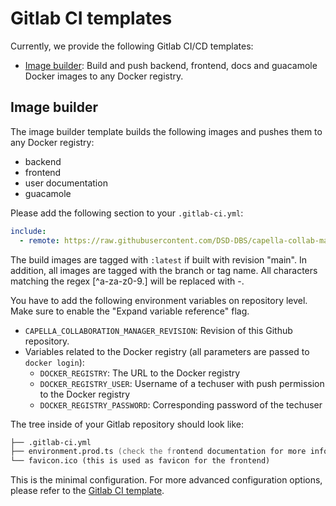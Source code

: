 <!--
 ~ SPDX-FileCopyrightText: Copyright DB Netz AG and the capella-collab-manager contributors
 ~ SPDX-License-Identifier: Apache-2.0
 -->

<!--
SPDX-FileCopyrightText: Copyright DB Netz AG and the capella-collab-manager contributors
SPDX-License-Identifier: Apache-2.0
-->

# Gitlab CI templates

Currently, we provide the following Gitlab CI/CD templates:

- [Image builder](#image-builder): Build and push backend, frontend, docs and guacamole Docker images to any Docker registry.

## Image builder

The image builder template builds the following images and pushes them to any Docker registry:

- backend
- frontend
- user documentation
- guacamole

Please add the following section to your `.gitlab-ci.yml`:

```yml
include:
  - remote: https://raw.githubusercontent.com/DSD-DBS/capella-collab-manager/${CAPELLA_COLLABORATION_MANAGER_REVISION}/ci-templates/gitlab/image-builder.yml
```

The build images are tagged with `:latest` if built with revision "main".
In addition, all images are tagged with the branch or tag name.
All characters matching the regex [^a-za-z0-9.] will be replaced with -.

You have to add the following environment variables on repository level.
Make sure to enable the "Expand variable reference" flag.

- `CAPELLA_COLLABORATION_MANAGER_REVISION`: Revision of this Github repository.
- Variables related to the Docker registry (all parameters are passed to `docker login`):
  - `DOCKER_REGISTRY`: The URL to the Docker registry
  - `DOCKER_REGISTRY_USER`: Username of a techuser with push permission to the Docker registry
  - `DOCKER_REGISTRY_PASSWORD`: Corresponding password of the techuser

The tree inside of your Gitlab repository should look like:

```zsh
├── .gitlab-ci.yml
├── environment.prod.ts (check the frontend documentation for more information)
└── favicon.ico (this is used as favicon for the frontend)
```

This is the minimal configuration. For more advanced configuration options,
please refer to the [Gitlab CI template](./image-builder.yml).
